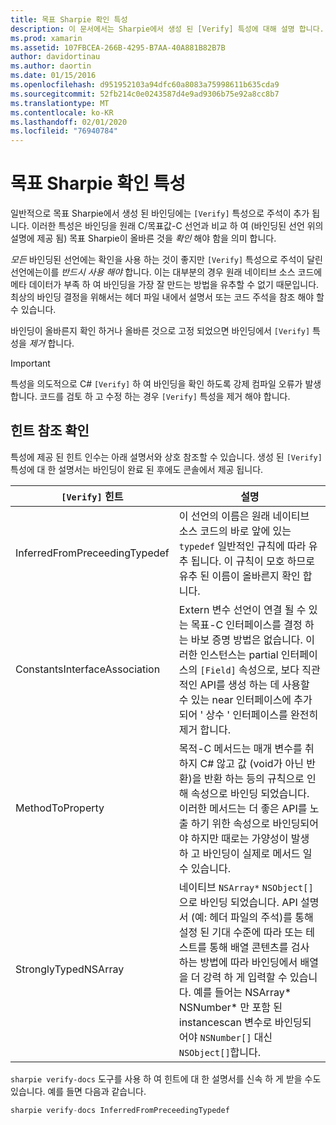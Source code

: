 ```yaml
---
title: 목표 Sharpie 확인 특성
description: 이 문서에서는 Sharpie에서 생성 된 [Verify] 특성에 대해 설명 합니다. [Verify] 특성은 목표 Sharpie의 출력을 수동으로 확인 해야 하는 개발자에 게 표시 됩니다.
ms.prod: xamarin
ms.assetid: 107FBCEA-266B-4295-B7AA-40A881B82B7B
author: davidortinau
ms.author: daortin
ms.date: 01/15/2016
ms.openlocfilehash: d951952103a94dfc60a8083a75998611b635cda9
ms.sourcegitcommit: 52fb214c0e0243587d4e9ad9306b75e92a8cc8b7
ms.translationtype: MT
ms.contentlocale: ko-KR
ms.lasthandoff: 02/01/2020
ms.locfileid: "76940784"
---
```

# <a name="objective-sharpie-verify-attributes"></a>목표 Sharpie 확인 특성

일반적으로 목표 Sharpie에서 생성 된 바인딩에는 `[Verify]` 특성으로 주석이 추가 됩니다. 이러한 특성은 바인딩을 원래 C/목표값-C 선언과 비교 하 여 (바인딩된 선언 위의 설명에 제공 됨) 목표 Sharpie이 올바른 것을 _확인_ 해야 함을 의미 합니다.

_모든_ 바인딩된 선언에는 확인을 사용 하는 것이 좋지만 `[Verify]` 특성으로 주석이 달린 선언에는이를 _반드시 사용 해야_ 합니다. 이는 대부분의 경우 원래 네이티브 소스 코드에 메타 데이터가 부족 하 여 바인딩을 가장 잘 만드는 방법을 유추할 수 없기 때문입니다. 최상의 바인딩 결정을 위해서는 헤더 파일 내에서 설명서 또는 코드 주석을 참조 해야 할 수 있습니다.

바인딩이 올바른지 확인 하거나 올바른 것으로 고정 되었으면 바인딩에서 `[Verify]` 특성을 _제거_ 합니다.

> [!IMPORTANT]
> 특성을 의도적으로 C# `[Verify]` 하 여 바인딩을 확인 하도록 강제 컴파일 오류가 발생 합니다. 코드를 검토 하 고 수정 하는 경우 `[Verify]` 특성을 제거 해야 합니다.

## <a name="verify-hints-reference"></a>힌트 참조 확인

특성에 제공 된 힌트 인수는 아래 설명서와 상호 참조할 수 있습니다. 생성 된 `[Verify]` 특성에 대 한 설명서는 바인딩이 완료 된 후에도 콘솔에서 제공 됩니다.

|`[Verify]` 힌트|설명|
|---|---|
|InferredFromPreceedingTypedef|이 선언의 이름은 원래 네이티브 소스 코드의 바로 앞에 있는 `typedef` 일반적인 규칙에 따라 유추 됩니다. 이 규칙이 모호 하므로 유추 된 이름이 올바른지 확인 합니다.|
|ConstantsInterfaceAssociation|Extern 변수 선언이 연결 될 수 있는 목표-C 인터페이스를 결정 하는 바보 증명 방법은 없습니다. 이러한 인스턴스는 partial 인터페이스의 `[Field]` 속성으로, 보다 직관적인 API를 생성 하는 데 사용할 수 있는 near 인터페이스에 추가 되어 ' 상수 ' 인터페이스를 완전히 제거 합니다.|
|MethodToProperty|목적-C 메서드는 매개 변수를 취하지 C# 않고 값 (void가 아닌 반환)을 반환 하는 등의 규칙으로 인해 속성으로 바인딩 되었습니다. 이러한 메서드는 더 좋은 API를 노출 하기 위한 속성으로 바인딩되어야 하지만 때로는 가양성이 발생 하 고 바인딩이 실제로 메서드 일 수 있습니다.|
|StronglyTypedNSArray|네이티브 `NSArray*` `NSObject[]`으로 바인딩 되었습니다. API 설명서 (예: 헤더 파일의 주석)를 통해 설정 된 기대 수준에 따라 또는 테스트를 통해 배열 콘텐츠를 검사 하는 방법에 따라 바인딩에서 배열을 더 강력 하 게 입력할 수 있습니다. 예를 들어는 NSArray* NSNumber* 만 포함 된 instancescan 변수로 바인딩되어야 `NSNumber[]` 대신 `NSObject[]`합니다.|

`sharpie verify-docs` 도구를 사용 하 여 힌트에 대 한 설명서를 신속 하 게 받을 수도 있습니다. 예를 들면 다음과 같습니다.

```csharp
sharpie verify-docs InferredFromPreceedingTypedef
```
